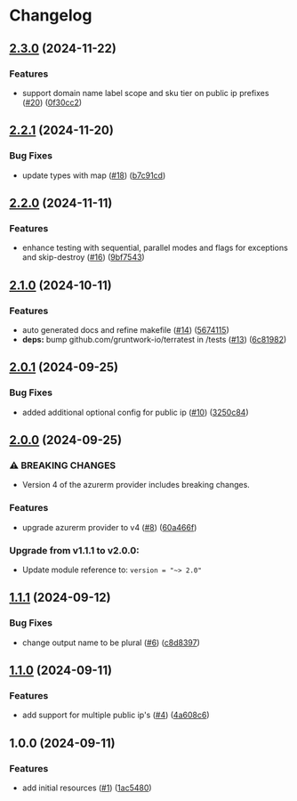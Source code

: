 # Changelog

## [2.3.0](https://github.com/CloudNationHQ/terraform-azure-pip/compare/v2.2.1...v2.3.0) (2024-11-22)


### Features

* support domain name label scope and sku tier on public ip prefixes ([#20](https://github.com/CloudNationHQ/terraform-azure-pip/issues/20)) ([0f30cc2](https://github.com/CloudNationHQ/terraform-azure-pip/commit/0f30cc2de011dff56ed2b3c0268324664ea82c86))

## [2.2.1](https://github.com/CloudNationHQ/terraform-azure-pip/compare/v2.2.0...v2.2.1) (2024-11-20)


### Bug Fixes

* update types with map ([#18](https://github.com/CloudNationHQ/terraform-azure-pip/issues/18)) ([b7c91cd](https://github.com/CloudNationHQ/terraform-azure-pip/commit/b7c91cd9ec447ab2b5f61f039f74319e8828c8c4))

## [2.2.0](https://github.com/CloudNationHQ/terraform-azure-pip/compare/v2.1.0...v2.2.0) (2024-11-11)


### Features

* enhance testing with sequential, parallel modes and flags for exceptions and skip-destroy ([#16](https://github.com/CloudNationHQ/terraform-azure-pip/issues/16)) ([9bf7543](https://github.com/CloudNationHQ/terraform-azure-pip/commit/9bf75431fb59f4b77758b3c18bdd9616980e5d5c))

## [2.1.0](https://github.com/CloudNationHQ/terraform-azure-pip/compare/v2.0.1...v2.1.0) (2024-10-11)


### Features

* auto generated docs and refine makefile ([#14](https://github.com/CloudNationHQ/terraform-azure-pip/issues/14)) ([5674115](https://github.com/CloudNationHQ/terraform-azure-pip/commit/5674115fd6240468addfb321f3587b1c1b32732a))
* **deps:** bump github.com/gruntwork-io/terratest in /tests ([#13](https://github.com/CloudNationHQ/terraform-azure-pip/issues/13)) ([6c81982](https://github.com/CloudNationHQ/terraform-azure-pip/commit/6c81982db2a4ea50fa4fc781c2a9b1fdd81dade6))

## [2.0.1](https://github.com/CloudNationHQ/terraform-azure-pip/compare/v2.0.0...v2.0.1) (2024-09-25)


### Bug Fixes

* added additional optional config for public ip ([#10](https://github.com/CloudNationHQ/terraform-azure-pip/issues/10)) ([3250c84](https://github.com/CloudNationHQ/terraform-azure-pip/commit/3250c84e0f52ccdc7102cd877245492e3ed7e689))

## [2.0.0](https://github.com/CloudNationHQ/terraform-azure-pip/compare/v1.1.1...v2.0.0) (2024-09-25)


### ⚠ BREAKING CHANGES

* Version 4 of the azurerm provider includes breaking changes.

### Features

* upgrade azurerm provider to v4 ([#8](https://github.com/CloudNationHQ/terraform-azure-pip/issues/8)) ([60a466f](https://github.com/CloudNationHQ/terraform-azure-pip/commit/60a466fc94d353d9a7e0fab601e7176ac6e52469))

### Upgrade from v1.1.1 to v2.0.0:

- Update module reference to: `version = "~> 2.0"`

## [1.1.1](https://github.com/CloudNationHQ/terraform-azure-pip/compare/v1.1.0...v1.1.1) (2024-09-12)


### Bug Fixes

* change output name to be plural ([#6](https://github.com/CloudNationHQ/terraform-azure-pip/issues/6)) ([c8d8397](https://github.com/CloudNationHQ/terraform-azure-pip/commit/c8d839764cfb9b49168733ef490b3462cecfa08b))

## [1.1.0](https://github.com/CloudNationHQ/terraform-azure-pip/compare/v1.0.0...v1.1.0) (2024-09-11)


### Features

* add support for multiple public ip's ([#4](https://github.com/CloudNationHQ/terraform-azure-pip/issues/4)) ([4a608c6](https://github.com/CloudNationHQ/terraform-azure-pip/commit/4a608c65b5e6b27fb4713c7aa7df50c373413b0d))

## 1.0.0 (2024-09-11)


### Features

* add initial resources ([#1](https://github.com/CloudNationHQ/terraform-azure-pip/issues/1)) ([1ac5480](https://github.com/CloudNationHQ/terraform-azure-pip/commit/1ac54803dca498627b3106cf4d518f15fb9ac03d))
